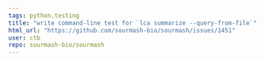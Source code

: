 ```yaml
---
tags: python,testing
title: "write command-line test for `lca summarize --query-from-file`"
html_url: "https://github.com/sourmash-bio/sourmash/issues/1451"
user: ctb
repo: sourmash-bio/sourmash
---
```


